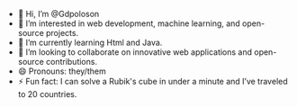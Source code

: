 - 👋 Hi, I’m @Gdpoloson
- 👀 I’m interested in web development, machine learning, and open-source projects.
- 🌱 I’m currently learning Html and Java.
- 💞️ I’m looking to collaborate on innovative web applications and open-source contributions.
- 😄 Pronouns: they/them
- ⚡ Fun fact: I can solve a Rubik's cube in under a minute and I’ve traveled to 20 countries.

<!---
Gdpoloson/Gdpoloson is a ✨ special ✨ repository because its `README.md` (this file) appears on your GitHub profile.
You can click the Preview link to take a look at your changes.
--->
